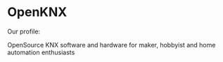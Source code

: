 # OpenKNX

Our profile:

OpenSource KNX software and hardware for maker, hobbyist and home automation enthusiasts
